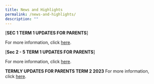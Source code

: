 ```yaml
---
title: News and Highlights
permalink: /news-and-highlights/
description: ""
---
```

[**SEC 1 TERM 1 UPDATES FOR PARENTS**]

For more information, click [here](/files/SEC%201%20TERM%201%20UPDATES%20FOR%20PARENTS.pdf).

[**Sec 2 - 5 TERM 1 UPDATES FOR PARENTS**]

For more information, click [here](/files/SEC%202%20-5%20TERM%201%20UPDATES%20FOR%20PARENTS.pdf).

**TERMLY UPDATES FOR PARENTS TERM 2 2023**
For more information, click [here](/files%2FNews%20and%20highlights/editMediaSettings/termly%20updates%20for%20parents%20term%202%202023.pdf).
